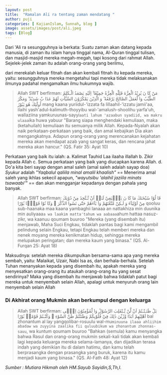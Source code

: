 ```yaml
---
layout: post
title:  "Ramalan Ali ra tentang zaman mendatang "
author: puji
categories: [ KajianIslam, Sunnah, blog ]
image: assets/images/post/ali.jpeg
tags: [Blog]
---
```



Dari 'Ali ra sesungguhnya ia berkata: Suatu zaman akan datang kepada manusia, di zaman
itu islam hanya tinggal nama, Al-Quran tinggal tulisan, dan masjid-masjid mereka megah-megah,
tapi kosong dari rahmat Allah. Sejelek-jelek zaman itu adalah orang-orang yang berilmu,

dari merekalah keluar fitnah dan akan kembali fitnah itu kepada mereka, yaitu: sesungguhnya mereka mengetahui tapi mereka
tidak melaksanakan ilmunya padahal mengamalkan ilmu hukumnya wajib.

> Allah SWT berfirman:
مَنْ كَا نَ يُرِيْدُ الْعِزَّةَ فَلِلّٰهِ الْعِزَّةُ جَمِيْعًا ۗ اِلَيْهِ يَصْعَدُ الْـكَلِمُ الطَّيِّبُ وَا لْعَمَلُ الصَّالِحُ يَرْفَعُهٗ ۗ وَ الَّذِيْنَ يَمْكُرُوْنَ السَّيِّاٰتِ لَهُمْ عَذَا بٌ شَدِيْدٌ ۗ وَمَكْرُ اُولٰٓئِكَ هُوَ يَبُوْرُ
mang kaana yuriidul-'izzata fa lillaahil-'izzatu jamii'aa, ilaihi yash'adul-kalimuth-thoyyibu wal-'amalush-shoolihu yarfa'uh, wallaziina yamkuruunas-sayyi`aati lahum 'azaabun syadiid, wa makru ulaaa`ika huwa yabuur
"Barang siapa menghendaki kemuliaan, maka (ketahuilah) kemuliaan itu semuanya milik Allah. Kepada-Nyalah akan naik perkataan-perkataan yang baik, dan amal kebajikan Dia akan mengangkatnya.
Adapun orang-orang yang merencanakan kejahatan mereka akan mendapat azab yang sangat keras, dan rencana jahat mereka akan hancur."
(QS. Fatir 35: Ayat 10)

Perkataan yang baik itu ialah:
a. Kalimat Tauhid Laa ilaaha illallah
b. Zikir kepada Allah
c. Semua perkataan yang baik yang diucapkan karena Allah.
d. Do'a kita beri sayap dengan amal saleh (amal saleh adalah sayap doa)
*Syukur* adalah _"Yaqbalul qaliila minal amalil khaalish"_ == Menerima amal saleh yang ikhlas sekecil apapun, _"wayutsibu 'alaihil jaziila minats tsawaabi'"_ == dan akan mengganjar kepadanya
dengan pahala yang banyak.

> Allah SWT berfirman:
قَا لُوْا سُبْحٰنَكَ مَا كَا نَ يَنْۢبَغِيْ لَنَاۤ اَنْ نَّـتَّخِذَ مِنْ دُوْنِكَ مِنْ اَوْلِيَآءَ وَ لٰـكِنْ مَّتَّعْتَهُمْ وَاٰ بَآءَهُمْ حَتّٰى نَسُوا الذِّكْرَ ۚ وَكَا نُوْا قَوْمًۢا بُوْرًا
qooluu sub-haanaka maa kaana yambaghii lanaaa an nattakhiza min duunika min auliyaaa`a wa laakim matta'tahum wa aabaaa`ahum hattaa nasuz-zikr, wa kaanuu qoumam buuroo
"Mereka (yang disembah itu) menjawab, Maha Suci Engkau, tidaklah pantas bagi kami mengambil pelindung selain Engkau, tetapi Engkau telah memberi mereka dan nenek moyang mereka kenikmatan hidup, sehingga mereka melupakan peringatan; dan mereka kaum yang binasa."
(QS. Al-Furqan 25: Ayat 18)

Maksudnya: setelah mereka dikumpulkan bersama-sama apa yang mereka sembah, yaitu: Malaikat, Uzair, Nabi Isa as, dan berhala-berhala.
Setelah Tuhan menanyakan kepada yang disembah itu, apakah mereka yang menyesatkan orang-orang itu ataukah orang-orang itu yang sesat sendirinya?
Maka yang disembah itu menjawab bahwa tidaklah patut bagi mereka untuk menyembah selain Allah, apalagi untuk menyuruh orang lain menyembah selain Allah

### Di Akhirat orang Mukmin akan berkumpul dengan keluarga

> Allah SWT berfirman:
بَلْ ظَنَـنْـتُمْ اَنْ لَّنْ يَّـنْقَلِبَ الرَّسُوْلُ وَا لْمُؤْمِنُوْنَ اِلٰۤى اَهْلِيْهِمْ اَبَدًا وَّزُيِّنَ ذٰلِكَ فِيْ قُلُوْبِكُمْ وَظَنَنْتُمْ ظَنَّ السَّوْءِ ۚ وَكُنْـتُمْ قَوْمًاۢ بُوْرًا
bal zhonantum al lay yangqolibar-rosuulu wal-mu`minuuna ilaaa ahliihim abadaw wa zuyyina zaalika fii quluubikum wa zhonantum zhonnas-sauu`, wa kuntum qoumam buuroo
"Bahkan (semula) kamu menyangka bahwa Rasul dan orang-orang mukmin sekali-kali tidak akan kembali lagi kepada keluarga mereka selama-lamanya, dan dijadikan terasa indah yang demikian itu di dalam hatimu, dan kamu telah berprasangka dengan prasangka yang buruk, karena itu kamu menjadi kaum yang binasa."
(QS. Al-Fath 48: Ayat 12)

*_Sumber : Mutiara Hikmah oleh HM.Sayub Sayidin,S,Th,I._*
